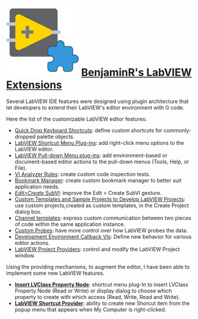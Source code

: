 # ![SimpleDocumentCreationExample](https://github.com/BenjaminRLabVIEWExtensions/BenjaminRLabVIEWExtensions.github.io/blob/9cb33796f3e335c8b20a3ec9b04d07571f4fb322/LabVIEW_Extensions_Small.png?raw=true) [BenjaminR's LabVIEW Extensions](https://benji667.github.io/LabVIEW_NPOI/about)

Several LabVIEW IDE features were designed using plugin architecture that let developers to extend their LabVIEW's editor environment with G code.

Here the list of the customizable LabVIEW editor features:

- [Quick Drop Keyboard Shortcuts](https://forums.ni.com/t5/Quick-Drop-Enthusiasts/gh-p/grp-1251): define custom shortcuts for commonly-dropped palette objects.
- [LabVIEW Shortcut Menu Plug-ins](https://forums.ni.com/t5/LabVIEW-Shortcut-Menu-Plug-Ins/tkb-p/3013): add right-click menu options to the LabVIEW editor.
- [LabVIEW Pull-down Menu plug-ins](https://forums.ni.com/t5/Developer-Center-Resources/Integrating-into-the-LabVIEW-Menus/ta-p/3518025): add environment-based or document-based editor actions to the pull-down menus (Tools, Help, or File).
- [VI Analyzer Rules](https://forums.ni.com/t5/VI-Analyzer-Enthusiasts/ct-p/7021): create custom code inspection tests.
- [Bookmark Manager](https://forums.ni.com/t5/Developer-Center-Resources/Creating-a-Custom-Bookmark-Manager-for-LabVIEW/ta-p/3513079): create custom bookmark manager to better suit application needs.
- [_Edit>Create_ SubVI](http://labviewartisan.blogspot.com/2011/08/how-to-customize-edit-create-subvi-in.html): improve the Edit > Create SubVI gesture.
- [Custom Templates and Sample Projects to Develop LabVIEW Projects](https://knowledge.ni.com/KnowledgeArticleDetails?id=kA03q000000x1k8CAA&l=en-CA): use custom projects,created as custom templates, in the Create Project dialog box.
- [Channel templates](https://forums.ni.com/t5/LabVIEW-Channel-Wires/Getting-Started-With-Channel-Wires/m-p/3505658): express custom communication between two pieces of code within the same application instance.
- [Custom Probes](https://zone.ni.com/reference/en-XX/help/371361P-01/lvhowto/creating_custom_probes/): have more control over how LabVIEW probes the data.
- [Development Environment Callback VIs](https://labviewwiki.org/wiki/Development_Environment_Event_Callback_VIs): Define new behavior for various editor actions.
- [LabVIEW Project Providers](https://forums.ni.com/t5/LabVIEW-Project-Providers/gh-p/bymqyodmkc): control and modify the LabVIEW Project window.

Using the providing mechanisms, to augment the editor, I have been able to implement some new LabVIEW features. 

- [**Insert LVClass Property Node**](https://github.com/BenjaminRLabVIEWExtensions/Insert-LVClass-Property-Node): shortcut menu plug-In to insert LVClass Property Node (Read or Write) or display dialog to choose which property to create with which access (Read, Write, Read and Write).
- [**LabVIEW Shortcut Provider**](https://github.com/BenjaminRLabVIEWExtensions/lvshortcut_provider): ability to create new Shorcut item from the popup menu that appears when My Computer is right-clicked.
